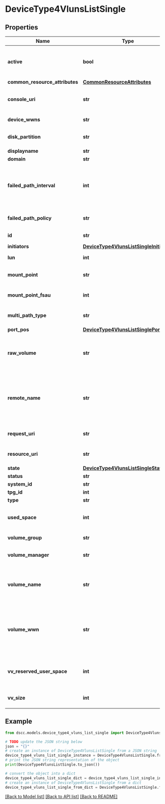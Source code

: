 # DeviceType4VlunsListSingle


## Properties

Name | Type | Description | Notes
------------ | ------------- | ------------- | -------------
**active** | **bool** | Indicates if this is an active VLUN or a template | [optional] 
**common_resource_attributes** | [**CommonResourceAttributes**](CommonResourceAttributes.md) |  | [optional] 
**console_uri** | **str** | consoleUri for detailed storage object | [optional] 
**device_wwns** | **str** | Device WWNs | [optional] 
**disk_partition** | **str** | Disk partition of host | [optional] 
**displayname** | **str** | SED state | [optional] 
**domain** | **str** | SED state | [optional] 
**failed_path_interval** | **int** | Monitoring interval in seconds after which the host checks for failed paths | [optional] 
**failed_path_policy** | **str** | Failed path monitoring method | [optional] 
**id** | **str** | uid of the vlun | [optional] 
**initiators** | [**DeviceType4VlunsListSingleInitiators**](DeviceType4VlunsListSingleInitiators.md) |  | [optional] 
**lun** | **int** | Exported LUN ID | [optional] 
**mount_point** | **str** | Mount points of devices | [optional] 
**mount_point_fsau** | **int** | File system allocation unit in MiB | [optional] 
**multi_path_type** | **str** | Multi-path method in use | [optional] 
**port_pos** | [**DeviceType4VlunsListSinglePortPos**](DeviceType4VlunsListSinglePortPos.md) |  | [optional] 
**raw_volume** | **str** | Volume that has not been formatted. Yes if it supports | [optional] 
**remote_name** | **str** | Host WWN, iSCSI name, or SAS address; depending on port type | [optional] 
**request_uri** | **str** | requestUri for detailed vlun object | [optional] 
**resource_uri** | **str** | resourceUri for detailed vlun object | [optional] 
**state** | [**DeviceType4VlunsListSingleState**](DeviceType4VlunsListSingleState.md) |  | [optional] 
**status** | **str** | SED state | [optional] 
**system_id** | **str** | SED state | [optional] 
**tpg_id** | **int** | SED state | [optional] 
**type** | **str** | VLUN type | [optional] 
**used_space** | **int** | Host devices used space in MiB | [optional] 
**volume_group** | **str** | Volume group info | [optional] 
**volume_manager** | **str** | Volume Manager tool used | [optional] 
**volume_name** | **str** | Name of exported virtual volume or volume set name | [optional] 
**volume_wwn** | **str** | WWN of exported volume.If a volume set is exported, then this value is null. | [optional] 
**vv_reserved_user_space** | **int** | Volume user reserved space in MiB | [optional] 
**vv_size** | **int** | Size of volume in MiB | [optional] 

## Example

```python
from dscc.models.device_type4_vluns_list_single import DeviceType4VlunsListSingle

# TODO update the JSON string below
json = "{}"
# create an instance of DeviceType4VlunsListSingle from a JSON string
device_type4_vluns_list_single_instance = DeviceType4VlunsListSingle.from_json(json)
# print the JSON string representation of the object
print(DeviceType4VlunsListSingle.to_json())

# convert the object into a dict
device_type4_vluns_list_single_dict = device_type4_vluns_list_single_instance.to_dict()
# create an instance of DeviceType4VlunsListSingle from a dict
device_type4_vluns_list_single_from_dict = DeviceType4VlunsListSingle.from_dict(device_type4_vluns_list_single_dict)
```
[[Back to Model list]](../README.md#documentation-for-models) [[Back to API list]](../README.md#documentation-for-api-endpoints) [[Back to README]](../README.md)


